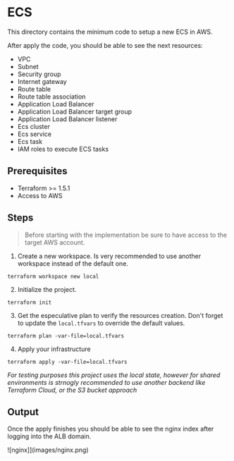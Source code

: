 # ECS

This directory contains the minimum code to setup a new ECS in AWS.

After apply the code, you should be able to see the next resources:

* VPC
* Subnet
* Security group
* Internet gateway
* Route table
* Route table association
* Application Load Balancer
* Application Load Balancer target group
* Application Load Balancer listener
* Ecs cluster
* Ecs service
* Ecs task
* IAM roles to execute ECS tasks

## Prerequisites

* Terraform >= 1.5.1
* Access to AWS

## Steps

> Before starting with the implementation be sure to have access to the target AWS account.


1. Create a new workspace. Is very recommended to use another workspace instead of the default one.

```
terraform workspace new local
```

2. Initialize the project.

```
terraform init
```

3. Get the especulative plan to verify the resources creation. Don't forget to update the `local.tfvars` to override the default values.

```
terraform plan -var-file=local.tfvars
```

4. Apply your infrastructure
```
terraform apply -var-file=local.tfvars
```

_For testing purposes this project uses the local state, however for shared environments is strnogly recommended to use another backend like Terraform Cloud, or the S3 bucket approach_

## Output

Once the apply finishes you should be able to see the nginx index after logging into the ALB domain.

![nginx]](images/nginx.png)